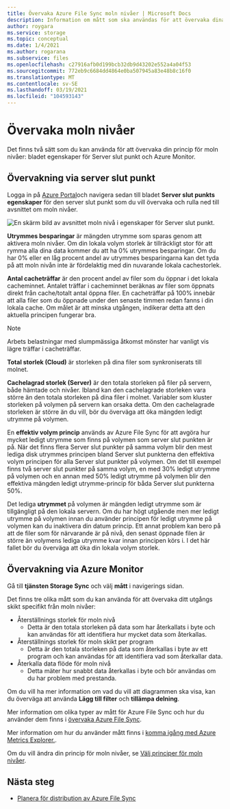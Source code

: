 ```yaml
---
title: Övervaka Azure File Sync moln nivåer | Microsoft Docs
description: Information om mått som ska användas för att övervaka dina principer för moln nivåer.
author: roygara
ms.service: storage
ms.topic: conceptual
ms.date: 1/4/2021
ms.author: rogarana
ms.subservice: files
ms.openlocfilehash: c27916afb0d199bcb32db9d43202e552a4a04f53
ms.sourcegitcommit: 772eb9c6684dd4864e0ba507945a83e48b8c16f0
ms.translationtype: MT
ms.contentlocale: sv-SE
ms.lasthandoff: 03/19/2021
ms.locfileid: "104593143"
---
```

# <a name="monitor-cloud-tiering"></a>Övervaka moln nivåer
Det finns två sätt som du kan använda för att övervaka din princip för moln nivåer: bladet egenskaper för Server slut punkt och Azure Monitor.

## <a name="monitoring-via-server-endpoint"></a>Övervakning via server slut punkt

Logga in på [Azure Portal](https://portal.azure.com/)och navigera sedan till bladet **Server slut punkts egenskaper** för den server slut punkt som du vill övervaka och rulla ned till avsnittet om moln nivåer. 

![En skärm bild av avsnittet moln nivå i egenskaper för Server slut punkt.](media/storage-sync-monitoring-cloud-tiering/cloud-tiering-monitoring-5.png)

**Utrymmes besparingar** är mängden utrymme som sparas genom att aktivera moln nivåer. Om din lokala volym storlek är tillräckligt stor för att rymma alla dina data kommer du att ha 0% utrymmes besparingar. Om du har 0% eller en låg procent andel av utrymmes besparingarna kan det tyda på att moln nivån inte är fördelaktig med din nuvarande lokala cachestorlek. 

**Antal cacheträffar** är den procent andel av filer som du öppnar i det lokala cacheminnet. Antalet träffar i cacheminnet beräknas av filer som öppnats direkt från cache/totalt antal öppna filer. En cacheträffar på 100% innebär att alla filer som du öppnade under den senaste timmen redan fanns i din lokala cache. Om målet är att minska utgången, indikerar detta att den aktuella principen fungerar bra.

> [!NOTE]
> Arbets belastningar med slumpmässiga åtkomst mönster har vanligt vis lägre träffar i cacheträffar. 

**Total storlek (Cloud)** är storleken på dina filer som synkroniserats till molnet. 

**Cachelagrad storlek (Server)** är den totala storleken på filer på servern, både hämtade och nivåer. Ibland kan den cachelagrade storleken vara större än den totala storleken på dina filer i molnet. Variabler som kluster storleken på volymen på servern kan orsaka detta. Om den cachelagrade storleken är större än du vill, bör du överväga att öka mängden ledigt utrymme på volymen. 

En **effektiv volym princip** används av Azure File Sync för att avgöra hur mycket ledigt utrymme som finns på volymen som server slut punkten är på. När det finns flera Server slut punkter på samma volym blir den mest lediga disk utrymmes principen bland Server slut punkterna den effektiva volym principen för alla Server slut punkter på volymen. Om det till exempel finns två server slut punkter på samma volym, en med 30% ledigt utrymme på volymen och en annan med 50% ledigt utrymme på volymen blir den effektiva mängden ledigt utrymme-princip för båda Server slut punkterna 50%.

Det lediga **utrymmet** på volymen är mängden ledigt utrymme som är tillgängligt på den lokala servern. Om du har högt utgående men mer ledigt utrymme på volymen innan du använder principen för ledigt utrymme på volymen kan du inaktivera din datum princip. Ett annat problem kan bero på att de filer som för närvarande är på nivå, den senast öppnade filen är större än volymens lediga utrymme kvar innan principen körs i. I det här fallet bör du överväga att öka din lokala volym storlek. 

## <a name="monitoring-via-azure-monitor"></a>Övervakning via Azure Monitor

Gå till **tjänsten Storage Sync** och välj **mått** i navigerings sidan. 

Det finns tre olika mått som du kan använda för att övervaka ditt utgångs skikt specifikt från moln nivåer:

- Återställnings storlek för moln nivå
    - Detta är den totala storleken på data som har återkallats i byte och kan användas för att identifiera hur mycket data som återkallas.
- Återställnings storlek för moln skikt per program
    - Detta är den totala storleken på data som återkallas i byte av ett program och kan användas för att identifiera vad som återkallar data.
- Återkalla data flöde för moln nivå
    - Detta mäter hur snabbt data återkallas i byte och bör användas om du har problem med prestanda. 

Om du vill ha mer information om vad du vill att diagrammen ska visa, kan du överväga att använda **Lägg till filter** och **tillämpa delning**.
 
Mer information om olika typer av mått för Azure File Sync och hur du använder dem finns i [övervaka Azure File Sync](storage-sync-files-monitoring.md).

Mer information om hur du använder mått finns i [komma igång med Azure Metrics Explorer.](../../azure-monitor/essentials/metrics-getting-started.md).

Om du vill ändra din princip för moln nivåer, se [Välj principer för moln nivåer](storage-sync-choose-cloud-tiering-policies.md).

## <a name="next-steps"></a>Nästa steg
* [Planera för distribution av Azure File Sync](storage-sync-files-planning.md)